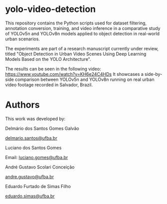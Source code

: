 # yolo-video-detection
This repository contains the Python scripts used for dataset filtering, annotation conversion, training, and video inference in a comparative study of YOLOv5n and YOLOv8n models applied to object detection in real-world urban scenarios.

The experiments are part of a research manuscript currently under review, titled "Object Detection in Urban Video Scenes Using Deep Learning Models Based on the YOLO Architecture".

The results can be seen in the following video:
https://www.youtube.com/watch?v=KH6e24C4HDs
It showcases a side-by-side comparison between YOLOv5n and YOLOv8n running on real urban video footage recorded in Salvador, Brazil.

# Authors
This work was developed by:

Delmário dos Santos Gomes Galvão

delmario.santos@ufba.br

Luciano dos Santos Gomes

Email: luciano.gomes@ufba.br

André Gustavo Scolari Conceição

andre.gustavo@ufba.br

Eduardo Furtado de Simas Filho

eduardo.simas@ufba.br
